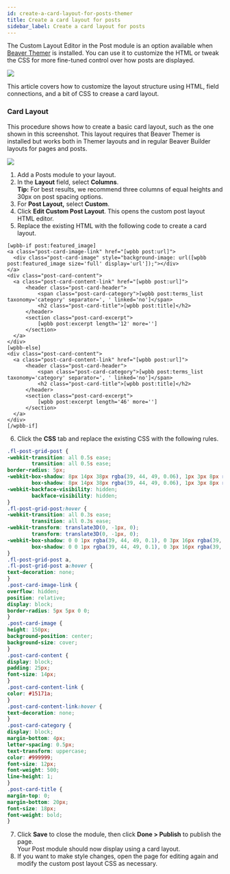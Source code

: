 ```yaml
---
id: create-a-card-layout-for-posts-themer
title: Create a card layout for posts
sidebar_label: Create a card layout for posts
---
```


The Custom Layout Editor in the Post module is an option available when [Beaver Themer](https://www.wpbeaverbuilder.com/beaver-themer/) is installed. You can use it to customize the HTML or tweak the CSS for more fine-tuned control over how posts are displayed.

![](/img/create-a-card-layout-for-posts-themer-f0f89f23.gif)

This article covers how to customize the layout structure using HTML, field connections, and a bit of CSS to crease a card layout.

### Card Layout

This procedure shows how to create a basic card layout, such as the one shown in this screenshot. This layout requires that Beaver Themer is installed but works both in Themer layouts and in regular Beaver Builder layouts for pages and posts.

![](/img/create-a-card-layout-for-posts-themer-d469f69e.png)

1. Add a Posts module to your layout.
2. In the **Layout** field, select **Columns**.  
  **Tip:** For best results, we recommend three columns of equal heights and 30px on post spacing options.
3. For **Post Layout,** select **Custom**.
4. Click **Edit Custom Post Layout**. This opens the custom post layout HTML editor.
5. Replace the existing HTML with the following code to create a card layout.  
  ```markup
[wpbb-if post:featured_image]
<a class="post-card-image-link" href="[wpbb post:url]">
    <div class="post-card-image" style="background-image: url([wpbb post:featured_image size='full' display='url']);"></div>
</a>
<div class="post-card-content">
    <a class="post-card-content-link" href="[wpbb post:url]">
        <header class="post-card-header">
            <span class="post-card-category">[wpbb post:terms_list taxonomy='category' separator=', ' linked='no']</span>
            <h2 class="post-card-title">[wpbb post:title]</h2>
        </header>
        <section class="post-card-excerpt">
            [wpbb post:excerpt length='12' more='']
        </section>
    </a>
</div>
[wpbb-else]
<div class="post-card-content">
    <a class="post-card-content-link" href="[wpbb post:url]">
        <header class="post-card-header">
            <span class="post-card-category">[wpbb post:terms_list taxonomy='category' separator=', ' linked='no']</span>
            <h2 class="post-card-title">[wpbb post:title]</h2>
        </header>
        <section class="post-card-excerpt">
            [wpbb post:excerpt length='46' more='']
        </section>
    </a>
</div>
[/wpbb-if]
  ```
6. Click the **CSS** tab and replace the existing CSS with the following rules.  
  ```css
.fl-post-grid-post {
  -webkit-transition: all 0.5s ease;
          transition: all 0.5s ease;
  border-radius: 5px;
  -webkit-box-shadow: 8px 14px 38px rgba(39, 44, 49, 0.06), 1px 3px 8px rgba(39, 44, 49, 0.03);
          box-shadow: 8px 14px 38px rgba(39, 44, 49, 0.06), 1px 3px 8px rgba(39, 44, 49, 0.03);
  -webkit-backface-visibility: hidden;
          backface-visibility: hidden;
}
.fl-post-grid-post:hover {
  -webkit-transition: all 0.3s ease;
          transition: all 0.3s ease;
  -webkit-transform: translate3D(0, -1px, 0);
          transform: translate3D(0, -1px, 0);
  -webkit-box-shadow: 0 0 1px rgba(39, 44, 49, 0.1), 0 3px 16px rgba(39, 44, 49, 0.07);
          box-shadow: 0 0 1px rgba(39, 44, 49, 0.1), 0 3px 16px rgba(39, 44, 49, 0.07);
}
.fl-post-grid-post a,
.fl-post-grid-post a:hover {
  text-decoration: none;
}
.post-card-image-link {
  overflow: hidden;
  position: relative;
  display: block;
  border-radius: 5px 5px 0 0;
}
.post-card-image {
  height: 150px;
  background-position: center;
  background-size: cover;
}
.post-card-content {
  display: block;
  padding: 25px;
  font-size: 14px;
}
.post-card-content-link {
  color: #15171a;
}
.post-card-content-link:hover {
  text-decoration: none;
}
.post-card-category {
  display: block;
  margin-bottom: 4px;
  letter-spacing: 0.5px;
  text-transform: uppercase;
  color: #999999;
  font-size: 12px;
  font-weight: 500;
  line-height: 1;
}
.post-card-title {
  margin-top: 0;
  margin-bottom: 20px;
  font-size: 18px;
  font-weight: bold;
}
  ```
7. Click **Save** to close the module, then click **Done > Publish** to publish the page.  
  Your Post module should now display using a card layout.
8. If you want to make style changes, open the page for editing again and modify the custom post layout CSS as necessary.
